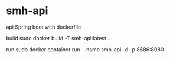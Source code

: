 # smh-api
api Spring boot with dockerfile

build
sudo docker build -T smh-api:latest .

run
sudo docker container run --name smh-api -d -p 8686:8080 <image id or name>


